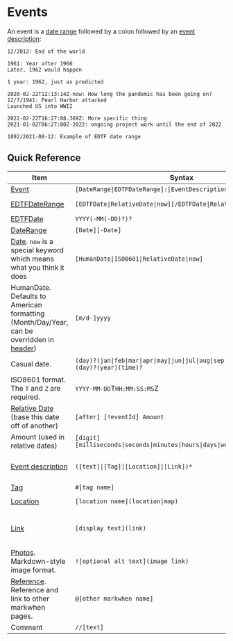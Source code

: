 # Events

An event is a [date range](/syntax/dates-and-ranges) followed by a colon followed by an [event description](/syntax/event-descriptions):

```
12/2012: End of the world

1961: Year after 1960
Later, 1962 would happen

1 year: 1962, just as predicted

2020-02-22T12:13:14Z-now: How long the pandemic has been going on?
12/7/1941: Pearl Harbor attacked
Launched US into WWII

2022-02-22T16:27:08.369Z: More specific thing
2021-01-02T06:27:00Z-2022: ongoing project work until the end of 2022

1892/2021-08-12: Example of EDTF date range
```

## Quick Reference

| Item                                                                                                       | Syntax                                                                                  | Example                                                                                                                     |
| ---------------------------------------------------------------------------------------------------------- | --------------------------------------------------------------------------------------- | --------------------------------------------------------------------------------------------------------------------------- |
| [Event](/syntax/events)                                                                                    | `[DateRange\|EDTFDateRange]:[EventDescription]`                                         | `08/2015-05/2017: CS degree #Education`                                                                                     |
| [EDTFDateRange](/syntax/dates-and-ranges)                                                                  | `[EDTFDate\|RelativeDate\|now][/EDTFDate\|RelativeDate\|now]`                           | `2004-02-01/2005`, `2005/2006-02`, `2005/now`, `2018/6 months`                                                              |
| [EDTFDate](/syntax/dates-and-ranges#edtf-date)                                                            | `YYYY(-MM(-DD)?)?`                                                                      | `2000-06-01`, `1892`, `1492-01`                                                                                             |
| [DateRange](/syntax/dates-and-ranges#date-ranges)                                                         | `[Date][-Date]`                                                                         | `1998-06/01/2000`                                                                                                           |
| [Date](/syntax/dates-and-ranges#dates). `now` is a special keyword which means what you think it does     | `[HumanDate\|ISO8601\|RelativeDate\|now]`                                               | `01/30/1888`                                                                                                                |
| HumanDate. Defaults to American formatting (Month/Day/Year, can be overridden in [header](/syntax/header)) | `[m/d-]yyyy`                                                                            | `2002` or `01/2002` or `12/25/1901`                                                                                         |
| Casual date.                                                                                               | `(day)?(jan\|feb\|mar\|apr\|may\|jun\|jul\|aug\|sep\|oct\|nov\|dec)(day)?(year)(time)?` | `4 January 1996` or `Oct 8 2012` or `March 16 12:19pm` or `9:15pm` or `06:30`                                               |
| ISO8601 format. The `T` and `Z` are required.                                                              | `YYYY-MM-DD`T`HH:MM:SS:MS`Z                                                             | `1859-05-09T12:01:01Z`                                                                                                      |
| [Relative Date](/syntax/dates-and-ranges#relative-dates) (base this date off of another)                   | `[after] [!eventId] Amount`                                                             | `after !Birthday 3 weeks 2 days`, `2 days - 3 months 4 days 8 seconds`, `!ww1 21 years - 6 years`                           |
| Amount (used in relative dates)                                                                            | `[digit] [milliseconds\|seconds\|minutes\|hours\|days\|weeks\|months\|years]`           | `after !Birthday 3 weeks`, `2 days - 3 months`, `!ww1 21 years - 6 years`                                                   |
| [Event description](/syntax/event-descriptions)                                                                    | `([text]\|[Tag]\|[Location]\|[Link])*`                                                  | `07/2014: 4th of July in DC ![](https:/linktomyimage.com/imagelink.png) #Travel @sue @greg [Washington, DC](location)`      |
| [Tag](#tags)                                                                                               | `#[tag name]`                                                                           | `1999: The Matrix #Movies`                                                                                                  |
| [Location](#locations)                                                                                     | `[location name](location\|map)`                                                        | `02/23/1836: Battle of the Alamo (The Alamo, TX)[map]`                                                                      |
| [Link](#links)                                                                                             | `[display text](link)`                                                                  | `05/25/2021: [cascade.page](https://cascade.page) featured on [Hacker News](https://news.ycombinator.com/item?id=27282842)` |
| [Photos](#photos). Markdown-style image format.                                                            | `![optional alt text](image link)`                                                      | `07/2017: 4th of July in DC ![](https://example.com/image.png)`                                                             |
| [Reference](#references). Reference and link to other markwhen pages.                                      | `@[other markwhen name]`                                                                | `09/2019: Dinner with @karl` or `2020-2022: COVID-19 Pandemic @jenny/covid @covidtimeline`                                  |
| Comment                                                                                                    | `//[text]`                                                                              | `// this is a comment`                                                                                                      |
